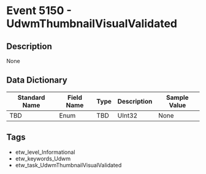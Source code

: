 # Event 5150 - UdwmThumbnailVisualValidated

## Description
None

## Data Dictionary
|Standard Name|Field Name|Type|Description|Sample Value|
|---|---|---|---|---|
|TBD|Enum|TBD|UInt32|None|None|

## Tags
* etw_level_Informational
* etw_keywords_Udwm
* etw_task_UdwmThumbnailVisualValidated